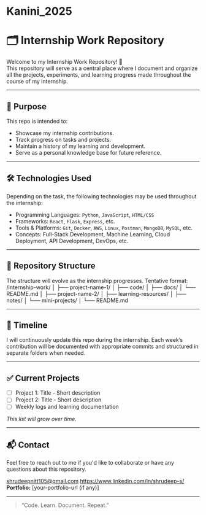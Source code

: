 # Kanini_2025

# 🗂️ Internship Work Repository

Welcome to my Internship Work Repository! 👋  
This repository will serve as a central place where I document and organize all the projects, experiments, and learning progress made throughout the course of my internship.

---

## 📌 Purpose

This repo is intended to:
- Showcase my internship contributions.
- Track progress on tasks and projects.
- Maintain a history of my learning and development.
- Serve as a personal knowledge base for future reference.

---

## 🛠️ Technologies Used

Depending on the task, the following technologies may be used throughout the internship:
- Programming Languages: `Python`, `JavaScript`, `HTML/CSS`
- Frameworks: `React`, `Flask`, `Express`, etc.
- Tools & Platforms: `Git`, `Docker`, `AWS`, `Linux`, `Postman`, `MongoDB`, `MySQL`, etc.
- Concepts: Full-Stack Development, Machine Learning, Cloud Deployment, API Development, DevOps, etc.

---

## 📁 Repository Structure

The structure will evolve as the internship progresses. Tentative format:
/internship-work/
│
├── project-name-1/
│ ├── code/
│ ├── docs/
│ └── README.md
│
├── project-name-2/
│
├── learning-resources/
│ ├── notes/
│ └── mini-projects/
│
└── README.md


---

## 📅 Timeline

I will continuously update this repo during the internship. Each week’s contribution will be documented with appropriate commits and structured in separate folders when needed.

---

## ✅ Current Projects

- [ ] Project 1: Title - Short description
- [ ] Project 2: Title - Short description
- [ ] Weekly logs and learning documentation

_This list will grow over time._

---

## 📬 Contact

Feel free to reach out to me if you'd like to collaborate or have any questions about this repository.

shrudeepnitt105@gmail.com 
https://www.linkedin.com/in/shrudeep-s/
**Portfolio:** [your-portfolio-url (if any)]

---

> “Code. Learn. Document. Repeat.”



